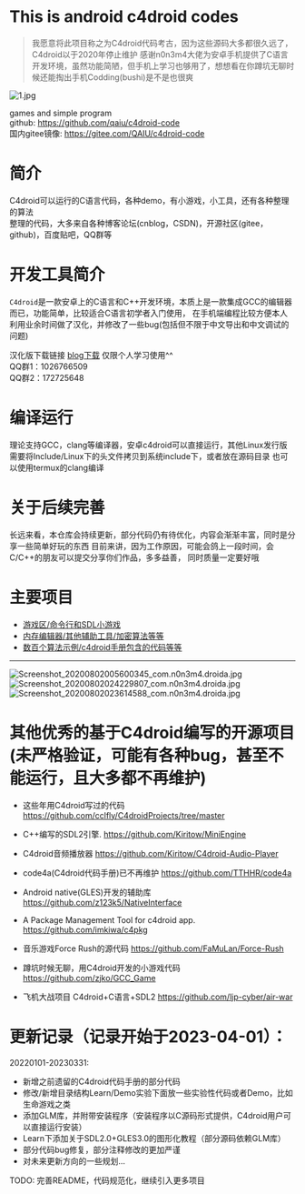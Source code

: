 # This is android c4droid codes
> 我愿意将此项目称之为C4droid代码考古，因为这些源码大多都很久远了，C4droid以于2020年停止维护
> 感谢n0n3m4大佬为安卓手机提供了C语言开发环境，虽然功能简陋，但手机上学习也够用了，想想看在你蹲坑无聊时候还能掏出手机Codding(bushi)是不是也很爽

![1.jpg](https://img.shields.io/badge/c4droid_example-200+-green)

games and simple program  
github: https://github.com/qaiu/c4droid-code  
国内gitee镜像: https://gitee.com/QAIU/c4droid-code  

# 简介
C4droid可以运行的C语言代码，各种demo，有小游戏，小工具，还有各种整理的算法  
整理的代码，大多来自各种博客论坛(cnblog，CSDN)，开源社区(gitee，github)，百度贴吧，QQ群等  
# 开发工具简介
`C4droid`是一款安卓上的C语言和C++开发环境，本质上是一款集成GCC的编辑器而已，功能简单，比较适合C语言初学者入门使用，
在手机端编程比较方便本人利用业余时间做了汉化，并修改了一些bug(包括但不限于中文导出和中文调试的问题)  

汉化版下载链接 [blog下载](https://blog.qaiu.top) 仅限个人学习使用^^  
QQ群1：1026766509  
QQ群2：172725648  

# 编译运行
理论支持GCC，clang等编译器，安卓c4droid可以直接运行，其他Linux发行版
需要将Include/Linux下的头文件拷贝到系统include下，或者放在源码目录
也可以使用termux的clang编译

# 关于后续完善
长远来看，本仓库会持续更新，部分代码仍有待优化，内容会渐渐丰富，同时是分享一些简单好玩的东西
目前来讲，因为工作原因，可能会鸽上一段时间，会C/C++的朋友可以提交分享你们作品，多多益善，
同时质量一定要好哦

# 主要项目
- [游戏区/命令行和SDL小游戏](https://github.com/qaiu/c4droid-code/tree/main/Game)
- [内存编辑器/其他辅助工具/加密算法等等](https://github.com/qaiu/c4droid-code/tree/main/Tool/memedit)
- [数百个算法示例/c4droid手册包含的代码等等](https://github.com/qaiu/c4droid-code/tree/main/Learn/C%E8%AF%AD%E8%A8%80%E5%9F%BA%E7%A1%80%E7%AE%97%E6%B3%95)

-----
![Screenshot_20200802005600345_com.n0n3m4.droida.jpg](https://blog.qaiu.top/upload/2020/08/Screenshot_2020-08-02-00-56-00-345_com.n0n3m4.droida-5c420cfc3c3d4375b0042716b2d2f9f4.jpg)
![Screenshot_20200802024229807_com.n0n3m4.droida.jpg](https://blog.qaiu.top/upload/2020/08/Screenshot_2020-08-02-02-42-29-807_com.n0n3m4.droida-3d48ade904dc49bf9f991ad9ff448bc0.jpg)
![Screenshot_20200802023614588_com.n0n3m4.droida.jpg](https://blog.qaiu.top/upload/2020/08/Screenshot_2020-08-02-02-36-14-588_com.n0n3m4.droida-ec34f56b785e4d15ad8257d239c1d8a0.jpg)

# 其他优秀的基于C4droid编写的开源项目(未严格验证，可能有各种bug，甚至不能运行，且大多都不再维护)
- 这些年用C4droid写过的代码 https://github.com/cclfly/C4droidProjects/tree/master

- C++编写的SDL2引擎. https://github.com/Kiritow/MiniEngine

- C4droid音频播放器 https://github.com/Kiritow/C4droid-Audio-Player

- code4a(C4droid代码手册)已不再维护 https://github.com/TTHHR/code4a

- Android native(GLES)开发的辅助库 https://github.com/z123k5/NativeInterface

- A Package Management Tool for c4droid app. https://github.com/imkiwa/c4pkg

- 音乐游戏Force Rush的源代码 https://github.com/FaMuLan/Force-Rush

- 蹲坑时候无聊，用C4droid开发的小游戏代码 https://github.com/zjko/GCC_Game

- 飞机大战项目 C4droid+C语言+SDL2 https://github.com/ljp-cyber/air-war



# 更新记录（记录开始于2023-04-01）：

20220101-20230331:
- 新增之前遗留的C4droid代码手册的部分代码
- 修改/新增目录结构Learn/Demo实验下面放一些实验性代码或者Demo，比如生命游戏之类
- 添加GLM库，并附带安装程序（安装程序以C源码形式提供，C4droid用户可以直接运行安装）
- Learn下添加关于SDL2.0+GLES3.0的图形化教程（部分源码依赖GLM库）
- 部分代码bug修复，部分注释修改的更加严谨
- 对未来更新方向的一些规划...

TODO: 完善README，代码规范化，继续引入更多项目



